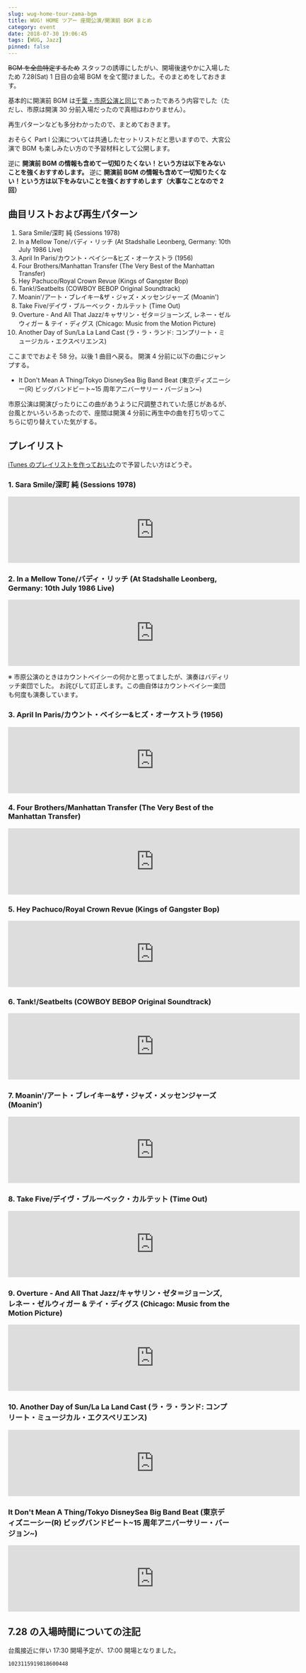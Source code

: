 ```yaml
---
slug: wug-home-tour-zama-bgm
title: WUG! HOME ツアー 座間公演/開演前 BGM まとめ
category: event
date: 2018-07-30 19:06:45
tags: [WUG, Jazz]
pinned: false
---
```


<del datetime="2018-07-30T09:12:19+00:00">BGM を全曲特定するため</del> スタッフの誘導にしたがい、開場後速やかに入場したため 7.28(Sat) 1 日目の会場 BGM を全て聞けました。そのまとめをしておきます。

基本的に開演前 BGM は[千葉・市原公演と同じ](https://53ningen.com/wug-home-tour-chiba-bgm/)であったであろう内容でした（ただし、市原は開演 30 分前入場だったので真相はわかりません）。

再生パターンなども多分わかったので、まとめておきます。

おそらく Part I 公演については共通したセットリストだと思いますので、大宮公演で BGM も楽しみたい方ので予習材料として公開します。

逆に **開演前 BGM の情報も含めて一切知りたくない！という方は以下をみないことを強くおすすめします。**
逆に **開演前 BGM の情報も含めて一切知りたくない！という方は以下をみないことを強くおすすめします（大事なことなので 2 回）**

## 曲目リストおよび再生パターン

1. Sara Smile/深町 純 (Sessions 1978)
2. In a Mellow Tone/バディ・リッチ (At Stadshalle Leonberg, Germany: 10th July 1986 Live)
3. April In Paris/カウント・ベイシー&ヒズ・オーケストラ (1956)
4. Four Brothers/Manhattan Transfer (The Very Best of the Manhattan Transfer)
5. Hey Pachuco/Royal Crown Revue (Kings of Gangster Bop)
6. Tank!/Seatbelts (COWBOY BEBOP Original Soundtrack)
7. Moanin'/アート・ブレイキー&ザ・ジャズ・メッセンジャーズ (Moanin')
8. Take Five/デイヴ・ブルーベック・カルテット (Time Out)
9. Overture - And All That Jazz/キャサリン・ゼタ＝ジョーンズ, レネー・ゼルウィガー & テイ・ディグス (Chicago: Music from the Motion Picture)
10. Another Day of Sun/La La Land Cast (ラ・ラ・ランド: コンプリート・ミュージカル・エクスペリエンス)

ここまででおよそ 58 分。以後 1 曲目へ戻る。
開演 4 分前に以下の曲にジャンプする。

- It Don't Mean A Thing/Tokyo DisneySea Big Band Beat (東京ディズニーシー(R) ビッグバンドビート~15 周年アニバーサリー・バージョン~)

市原公演は開演ぴったりにこの曲があうように尺調整されていた感じがあるが、台風とかいろいろあったので、座間は開演 4 分前に再生中の曲を打ち切ってこちらに切り替えていた気がする。

## プレイリスト

[iTunes のプレイリストを作っておいた](https://itunes.apple.com/jp/playlist/wake-up-girls-home-tour-part-i-start-it-up-%E9%96%8B%E6%BC%94%E5%89%8Dbgm/pl.u-2aoqXEeI2JNNr)ので予習したい方はどうぞ。

### 1. Sara Smile/深町 純 (Sessions 1978)

<iframe allow="autoplay *; encrypted-media *;" frameborder="0" height="150" sandbox="allow-forms allow-popups allow-same-origin allow-scripts allow-top-navigation-by-user-activation" src="https://embed.music.apple.com/jp/album/sara-smile/931892492?i=931892532&app=music" width="660"></iframe>

### 2. In a Mellow Tone/バディ・リッチ (At Stadshalle Leonberg, Germany: 10th July 1986 Live)

<iframe allow="autoplay *; encrypted-media *;" frameborder="0" height="150" sandbox="allow-forms allow-popups allow-same-origin allow-scripts allow-top-navigation-by-user-activation" src="https://embed.music.apple.com/jp/album/in-a-mellow-tone-live/252835861?i=252836058&app=music" width="660"></iframe>

※ 市原公演のときはカウントベイシーの何かと思ってましたが、演奏はバディリッチ楽団でした。
お詫びして訂正します。この曲自体はカウントベイシー楽団も何度も演奏しています。

### 3. April In Paris/カウント・ベイシー&ヒズ・オーケストラ (1956)

<iframe allow="autoplay *; encrypted-media *;" frameborder="0" height="150" sandbox="allow-forms allow-popups allow-same-origin allow-scripts allow-top-navigation-by-user-activation" src="https://embed.music.apple.com/jp/album/april-in-paris/28118687?i=28118689&app=music" width="660"></iframe>

### 4. Four Brothers/Manhattan Transfer (The Very Best of the Manhattan Transfer)

<iframe allow="autoplay *; encrypted-media *;" frameborder="0" height="150" sandbox="allow-forms allow-popups allow-same-origin allow-scripts allow-top-navigation-by-user-activation" src="https://embed.music.apple.com/jp/album/four-brothers/299556221?i=299556318&app=music" width="660"></iframe>

### 5. Hey Pachuco/Royal Crown Revue (Kings of Gangster Bop)

<iframe allow="autoplay *; encrypted-media *;" frameborder="0" height="150" sandbox="allow-forms allow-popups allow-same-origin allow-scripts allow-top-navigation-by-user-activation" src="https://embed.music.apple.com/jp/album/hey-pachuco/329676808?i=329676820&app=music" width="660"></iframe>

### 6. Tank!/Seatbelts (COWBOY BEBOP Original Soundtrack)

<iframe allow="autoplay *; encrypted-media *;" frameborder="0" height="150" sandbox="allow-forms allow-popups allow-same-origin allow-scripts allow-top-navigation-by-user-activation" src="https://embed.music.apple.com/jp/album/tank/489780131?i=489780142&app=music" width="660"></iframe>

### 7. Moanin'/アート・ブレイキー&ザ・ジャズ・メッセンジャーズ (Moanin')

<iframe allow="autoplay *; encrypted-media *;" frameborder="0" height="150" sandbox="allow-forms allow-popups allow-same-origin allow-scripts allow-top-navigation-by-user-activation" src="https://embed.music.apple.com/jp/album/moanin/725816184?i=725816540&app=music" width="660"></iframe>

### 8. Take Five/デイヴ・ブルーベック・カルテット (Time Out)

<iframe allow="autoplay *; encrypted-media *;" frameborder="0" height="150" sandbox="allow-forms allow-popups allow-same-origin allow-scripts allow-top-navigation-by-user-activation" src="https://embed.music.apple.com/jp/album/take-five/316351910?i=316351943&app=music" width="660"></iframe>

### 9. Overture - And All That Jazz/キャサリン・ゼタ＝ジョーンズ, レネー・ゼルウィガー & テイ・ディグス (Chicago: Music from the Motion Picture)

<iframe allow="autoplay *; encrypted-media *;" frameborder="0" height="150" sandbox="allow-forms allow-popups allow-same-origin allow-scripts allow-top-navigation-by-user-activation" src="https://embed.music.apple.com/jp/album/overture-and-all-that-jazz/197899583?i=197900055&app=music" width="660"></iframe>

### 10. Another Day of Sun/La La Land Cast (ラ・ラ・ランド: コンプリート・ミュージカル・エクスペリエンス)

<iframe allow="autoplay *; encrypted-media *;" frameborder="0" height="150" sandbox="allow-forms allow-popups allow-same-origin allow-scripts allow-top-navigation-by-user-activation" src="https://embed.music.apple.com/jp/album/another-day-of-sun-from-la-la-land-soundtrack/1176092296?i=1176093323&app=music" width="660"></iframe>

### It Don't Mean A Thing/Tokyo DisneySea Big Band Beat (東京ディズニーシー(R) ビッグバンドビート~15 周年アニバーサリー・バージョン~)

<iframe allow="autoplay *; encrypted-media *;" frameborder="0" height="150" sandbox="allow-forms allow-popups allow-same-origin allow-scripts allow-top-navigation-by-user-activation" src="https://embed.music.apple.com/jp/album/it-dont-mean-a-thing/1131498107?i=1131498110&app=music" width="660"></iframe>

## 7.28 の入場時間についての注記

台風接近に伴い 17:30 開場予定が、17:00 開場となりました。

```twitter
1023115919818600448
```
